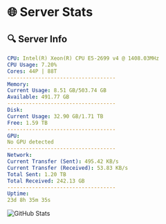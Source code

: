 # 🌐 Server Stats
## 🔍 Server Info
```yaml
CPU: Intel(R) Xeon(R) CPU E5-2699 v4 @ 1408.03MHz
CPU Usage: 7.20%
Cores: 44P | 88T
-----------------------------------
Memory:
Current Usage: 8.51 GB/503.74 GB
Available: 491.77 GB
-----------------------------------
Disk:
Current Usage: 32.90 GB/1.71 TB
Free: 1.59 TB
-----------------------------------
GPU:
No GPU detected
-----------------------------------
Network:
Current Transfer (Sent): 495.42 KB/s
Current Transfer (Received): 53.83 KB/s
Total Sent: 1.20 TB
Total Received: 242.13 GB
-----------------------------------
Uptime:
23d 8h 35m 35s
```
![GitHub Stats](https://img.shields.io/badge/Updated-2025-05-13_01:44:23-blue)